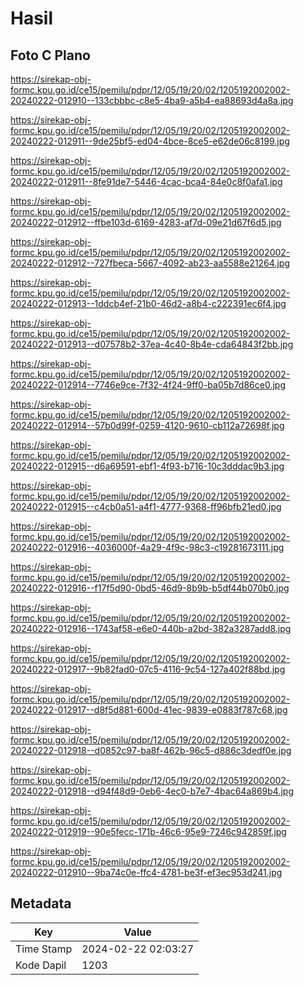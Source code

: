 # Hasil

## Foto C Plano

https://sirekap-obj-formc.kpu.go.id/ce15/pemilu/pdpr/12/05/19/20/02/1205192002002-20240222-012910--133cbbbc-c8e5-4ba9-a5b4-ea88693d4a8a.jpg

https://sirekap-obj-formc.kpu.go.id/ce15/pemilu/pdpr/12/05/19/20/02/1205192002002-20240222-012911--9de25bf5-ed04-4bce-8ce5-e62de06c8199.jpg

https://sirekap-obj-formc.kpu.go.id/ce15/pemilu/pdpr/12/05/19/20/02/1205192002002-20240222-012911--8fe91de7-5446-4cac-bca4-84e0c8f0afa1.jpg

https://sirekap-obj-formc.kpu.go.id/ce15/pemilu/pdpr/12/05/19/20/02/1205192002002-20240222-012912--ffbe103d-6169-4283-af7d-09e21d67f6d5.jpg

https://sirekap-obj-formc.kpu.go.id/ce15/pemilu/pdpr/12/05/19/20/02/1205192002002-20240222-012912--727fbeca-5667-4092-ab23-aa5588e21264.jpg

https://sirekap-obj-formc.kpu.go.id/ce15/pemilu/pdpr/12/05/19/20/02/1205192002002-20240222-012913--1ddcb4ef-21b0-46d2-a8b4-c222391ec6f4.jpg

https://sirekap-obj-formc.kpu.go.id/ce15/pemilu/pdpr/12/05/19/20/02/1205192002002-20240222-012913--d07578b2-37ea-4c40-8b4e-cda64843f2bb.jpg

https://sirekap-obj-formc.kpu.go.id/ce15/pemilu/pdpr/12/05/19/20/02/1205192002002-20240222-012914--7746e9ce-7f32-4f24-9ff0-ba05b7d86ce0.jpg

https://sirekap-obj-formc.kpu.go.id/ce15/pemilu/pdpr/12/05/19/20/02/1205192002002-20240222-012914--57b0d99f-0259-4120-9610-cb112a72698f.jpg

https://sirekap-obj-formc.kpu.go.id/ce15/pemilu/pdpr/12/05/19/20/02/1205192002002-20240222-012915--d6a69591-ebf1-4f93-b716-10c3dddac9b3.jpg

https://sirekap-obj-formc.kpu.go.id/ce15/pemilu/pdpr/12/05/19/20/02/1205192002002-20240222-012915--c4cb0a51-a4f1-4777-9368-ff96bfb21ed0.jpg

https://sirekap-obj-formc.kpu.go.id/ce15/pemilu/pdpr/12/05/19/20/02/1205192002002-20240222-012916--4036000f-4a29-4f9c-98c3-c19281673111.jpg

https://sirekap-obj-formc.kpu.go.id/ce15/pemilu/pdpr/12/05/19/20/02/1205192002002-20240222-012916--f17f5d90-0bd5-46d9-8b9b-b5df44b070b0.jpg

https://sirekap-obj-formc.kpu.go.id/ce15/pemilu/pdpr/12/05/19/20/02/1205192002002-20240222-012916--1743af58-e6e0-440b-a2bd-382a3287add8.jpg

https://sirekap-obj-formc.kpu.go.id/ce15/pemilu/pdpr/12/05/19/20/02/1205192002002-20240222-012917--9b82fad0-07c5-4116-9c54-127a402f88bd.jpg

https://sirekap-obj-formc.kpu.go.id/ce15/pemilu/pdpr/12/05/19/20/02/1205192002002-20240222-012917--d8f5d881-600d-41ec-9839-e0883f787c68.jpg

https://sirekap-obj-formc.kpu.go.id/ce15/pemilu/pdpr/12/05/19/20/02/1205192002002-20240222-012918--d0852c97-ba8f-462b-96c5-d886c3dedf0e.jpg

https://sirekap-obj-formc.kpu.go.id/ce15/pemilu/pdpr/12/05/19/20/02/1205192002002-20240222-012918--d94f48d9-0eb6-4ec0-b7e7-4bac64a869b4.jpg

https://sirekap-obj-formc.kpu.go.id/ce15/pemilu/pdpr/12/05/19/20/02/1205192002002-20240222-012919--90e5fecc-171b-46c6-95e9-7246c942859f.jpg

https://sirekap-obj-formc.kpu.go.id/ce15/pemilu/pdpr/12/05/19/20/02/1205192002002-20240222-012910--9ba74c0e-ffc4-4781-be3f-ef3ec953d241.jpg


## Metadata

| Key        | Value               |
| ---------- | ------------------- |
| Time Stamp | 2024-02-22 02:03:27 |
| Kode Dapil | 1203                |



